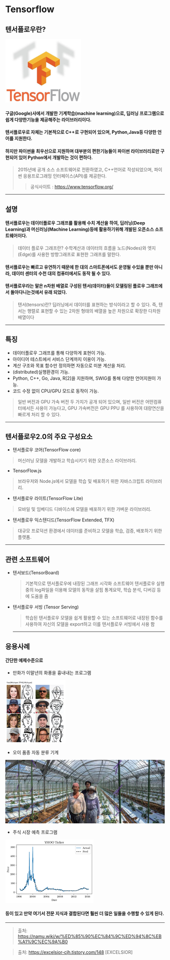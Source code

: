 # Tensorflow

## 텐서플로우란?

<img src= ten.jpg widh = 200 height = 200> 

#### 구글(Google)사에서 개발한 기계학습(machine learning)으로, 딥러닝 프로그램으로 쉽게 다양한기능을 제공해주는 라이브러리이다.
#### 텐서플로우로 자체는 기본적으로 C++로 구현되어 있으며, Python,Java등 다양한 언어를 지원한다.
#### 하지만 파이썬을 최우선으로 지원하며 대부분의 편한기능들이 파이썬 라이브러리로만 구현되어 있어 Python에서 개발하는 것이 편하다.
> 2015년에 공개 소스 소프트웨어로 전환하였고, C++언어로 작성되었으며, 파이썬 응용프로그래밍 인터페이스(API)를 제공한다.
>> 공식사이트 : https://www.tensorflow.org/
-----------------------------------------------------------------------------------------------------------------------
## 설명

#### 텐서플로우는 데이터플로우 그래프를 활용해 수치 계산을 하여, 딥러닝(Deep Learning)과 머신러닝(Machine Learning)등에 활용하기위해 개발된 오픈소스 소프트웨어이다.
> 데이터 플로우 그래프란? 수학계산과 데이터의 흐름을 노드(Nodes)와 엣지(Edge)를 사용한 방향그래프로 표현한 그래프를 말한다.
#### 텐서플로우는 빠르고 유연하기 때문에 한 대의 스마트폰에서도 운영될 수있을 뿐만 아니라, 데이터 센터의 수천 대의 컴퓨터에서도 동작 될 수 있다. 
#### 텐서플로우라는 말은 n차원 배열로 구성된 텐서(데이터)들이 모델링된 플로우 그래프에서 돌아다니는것에서 유래 되었다.
>텐서(tensors)란? 딥러닝에서 데이터를 표현하는 방식이라고 할 수 있다. 즉, 텐서는 행렬로 표현할 수 있는 2차원 형태의 배열을 높은 차원으로 확장한 다차원 배열이다

-----------------------------------------------------------------------------
## 특징

* 데이터플로우 그래프를 통해 다양하게 표현이 가능.
* 아이디어 테스트에서 서비스 단계까지 이용이 가능.
* 계산 구조와 목표 함수만 정의하면 자동으로 미분 계산을 처리.
* (distributed)실행환경이 가능.
* Python, C++, Go, Java, R[2]을 지원하며, SWIG를 통해 다양한 언어지원이 가능.
* 코드 수정 없이 CPU/GPU 모드로 동작이 가능.
> 일반 버전과 GPU 가속 버전 두 가지가 공개 되어 있으며, 일반 버전은 어떤컴퓨터에서든 사용이 가능다고, GPU 가속버전은  GPU PPU 를 사용하여 대량연산을 빠르게 처리 할 수 있다.
--------------------------------------------------------------------------------
## 텐서플로우2.0의 주요 구성요소

 * 텐서플로우 코어(TensorFlow core) 
  > 머신러닝 모델을 개발하고 학습시키기 위한 오픈소스 라이브러리.
 * TensorFlow.js 
  > 브라우저와 Node.js에서 모델을 학습 및 배포하기 위한 자바스크립트 라이브러리.
 * 텐서플로우 라이트(TensorFlow Lite) 
  > 모바일 및 임베디드 디바이스에 모델을 배포하기 위한 가벼운 라이브러리.
 * 텐서플로우 익스텐디드(TensorFlow Extended, TFX) 
  > 대규모 프로덕션 환경에서 데이터를 준비하고 모델을 학습, 검증, 배포하기 위한 플랫폼.
----------------------------------------------------------------------------------------------------------------
## 관련 소프트웨어

* 텐서보드(TensorBoard)
  >기본적으로 텐서플로우에 내장된 그래프 시각화 소프트웨어
텐서플로우 실행 중의 log파일을 이용해 모델의 동작을 살핌
통계요약, 학습 분석, 디버깅 등에 도움을 줌 
* 텐서플로우 서빙 (Tensor Serving)
  >학습된 텐서플로우 모델을 쉽게 활용할 수 있는 소프트웨어로 내장된 함수를 사용하여 자신의 모델을 export하고 이를 텐서플로우 서빙에서 사용 함
  
  -----------------------------------------------------------------------------------------------
## 응용사례

#### 간단한 예제수준으로 
* 만화가 이말년의 화풍을 흉내내는 프로그램

<img src= ㅇㅁㄴ.jpg widh = 200 height = 200>

* 오이 품종 자동 분류 기계 

<img src= ㅇㅇ.jpg widh = 200 height = 200> 

* 주식 시장 예측 프로그램

<img src= ㅈㅅ.png widh = 200 height = 200> 

#### 등이 있고 만약 여기서 전문 지식과 결합된다면 훨씬 더 많은 일들을 수행할 수 있게 된다.

------------------------------------------------------------------------------------
> 출처: https://namu.wiki/w/%ED%85%90%EC%84%9C%ED%94%8C%EB%A1%9C%EC%9A%B0

> 출처: https://excelsior-cjh.tistory.com/148 [EXCELSIOR]

